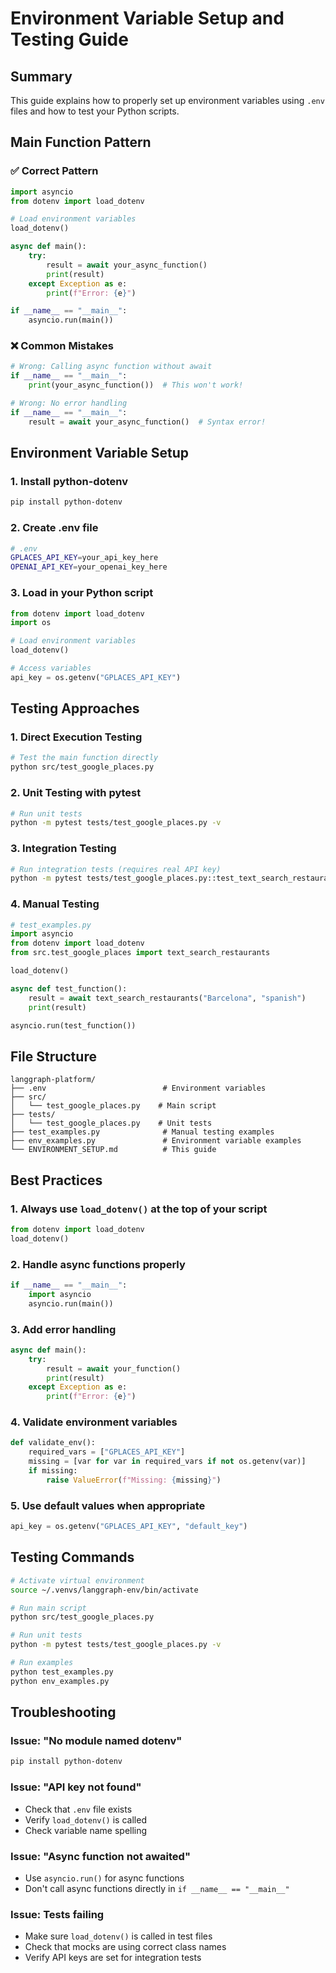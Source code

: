 # Environment Variable Setup and Testing Guide

## Summary

This guide explains how to properly set up environment variables using `.env` files and how to test your Python scripts.

## Main Function Pattern

### ✅ Correct Pattern

```python
import asyncio
from dotenv import load_dotenv

# Load environment variables
load_dotenv()

async def main():
    try:
        result = await your_async_function()
        print(result)
    except Exception as e:
        print(f"Error: {e}")

if __name__ == "__main__":
    asyncio.run(main())
```

### ❌ Common Mistakes

```python
# Wrong: Calling async function without await
if __name__ == "__main__":
    print(your_async_function())  # This won't work!

# Wrong: No error handling
if __name__ == "__main__":
    result = await your_async_function()  # Syntax error!
```

## Environment Variable Setup

### 1. Install python-dotenv

```bash
pip install python-dotenv
```

### 2. Create .env file

```bash
# .env
GPLACES_API_KEY=your_api_key_here
OPENAI_API_KEY=your_openai_key_here
```

### 3. Load in your Python script

```python
from dotenv import load_dotenv
import os

# Load environment variables
load_dotenv()

# Access variables
api_key = os.getenv("GPLACES_API_KEY")
```

## Testing Approaches

### 1. Direct Execution Testing

```bash
# Test the main function directly
python src/test_google_places.py
```

### 2. Unit Testing with pytest

```bash
# Run unit tests
python -m pytest tests/test_google_places.py -v
```

### 3. Integration Testing

```bash
# Run integration tests (requires real API key)
python -m pytest tests/test_google_places.py::test_text_search_restaurants_integration -v
```

### 4. Manual Testing

```python
# test_examples.py
import asyncio
from dotenv import load_dotenv
from src.test_google_places import text_search_restaurants

load_dotenv()

async def test_function():
    result = await text_search_restaurants("Barcelona", "spanish")
    print(result)

asyncio.run(test_function())
```

## File Structure

```
langgraph-platform/
├── .env                          # Environment variables
├── src/
│   └── test_google_places.py    # Main script
├── tests/
│   └── test_google_places.py    # Unit tests
├── test_examples.py              # Manual testing examples
├── env_examples.py               # Environment variable examples
└── ENVIRONMENT_SETUP.md          # This guide
```

## Best Practices

### 1. Always use `load_dotenv()` at the top of your script

```python
from dotenv import load_dotenv
load_dotenv()
```

### 2. Handle async functions properly

```python
if __name__ == "__main__":
    import asyncio
    asyncio.run(main())
```

### 3. Add error handling

```python
async def main():
    try:
        result = await your_function()
        print(result)
    except Exception as e:
        print(f"Error: {e}")
```

### 4. Validate environment variables

```python
def validate_env():
    required_vars = ["GPLACES_API_KEY"]
    missing = [var for var in required_vars if not os.getenv(var)]
    if missing:
        raise ValueError(f"Missing: {missing}")
```

### 5. Use default values when appropriate

```python
api_key = os.getenv("GPLACES_API_KEY", "default_key")
```

## Testing Commands

```bash
# Activate virtual environment
source ~/.venvs/langgraph-env/bin/activate

# Run main script
python src/test_google_places.py

# Run unit tests
python -m pytest tests/test_google_places.py -v

# Run examples
python test_examples.py
python env_examples.py
```

## Troubleshooting

### Issue: "No module named dotenv"

```bash
pip install python-dotenv
```

### Issue: "API key not found"

- Check that `.env` file exists
- Verify `load_dotenv()` is called
- Check variable name spelling

### Issue: "Async function not awaited"

- Use `asyncio.run()` for async functions
- Don't call async functions directly in `if __name__ == "__main__"`

### Issue: Tests failing

- Make sure `load_dotenv()` is called in test files
- Check that mocks are using correct class names
- Verify API keys are set for integration tests

